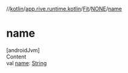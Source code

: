 //[kotlin](../../../../index.md)/[app.rive.runtime.kotlin](../../index.md)/[Fit](../index.md)/[NONE](index.md)/[name](name.md)



# name  
[androidJvm]  
Content  
val [name](name.md): [String](https://kotlinlang.org/api/latest/jvm/stdlib/kotlin/-string/index.html)  



